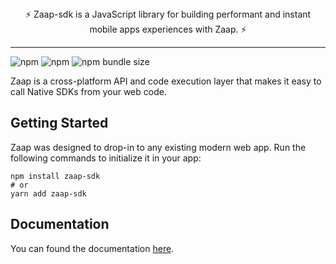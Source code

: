 <div align="center">
  ⚡️ Zaap-sdk is a JavaScript library for building performant and instant mobile apps experiences with Zaap. ⚡️
</div>

---
![npm](https://img.shields.io/npm/v/zaap-sdk)
![npm](https://img.shields.io/npm/dw/zaap-sdk)
![npm bundle size](https://img.shields.io/bundlephobia/min/zaap-sdk)


Zaap is a cross-platform API and code execution layer that makes it easy to call Native SDKs from your web code.

## Getting Started

Zaap was designed to drop-in to any existing modern web app. Run the following commands to initialize it in your app:
```
npm install zaap-sdk
# or
yarn add zaap-sdk
```

## Documentation
You can found the documentation [here](https://zaap.notion.site/zaap/5263eb868c3648eabe7a33f164d57954).
